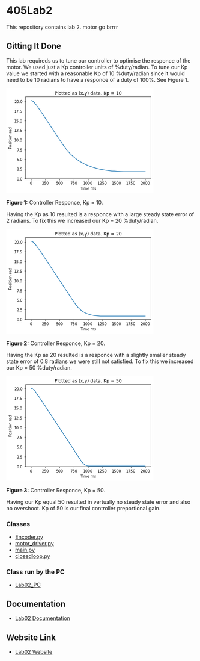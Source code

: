 # 405Lab2

This repository contains lab 2. 
motor go brrrr

## Gitting It Done

This lab requireds us to tune our controller to optimise the responce of the motor. We used just a Kp controller units of %duty/radian. To tune our Kp value we started with a reasonable Kp of 10 %duty/radian since it would need to be 10 radians to have a responce of a duty of 100%. See Figure 1.

![Kpof10](Kp10.png)

__Figure 1:__ Controller Responce, Kp = 10.

Having the Kp as 10 resulted is a responce with a large steady state error of 2 radians. To fix this we increased our Kp = 20 %duty/radian. 

![Kpof20](Kp20.png)

__Figure 2:__ Controller Responce, Kp = 20.

Having the Kp as 20 resulted is a responce with a slightly smaller steady state error of 0.8 radians we were still not satisfied. To fix this we increased our Kp = 50 %duty/radian. 

![Kpof50](Kp50.png)

__Figure 3:__ Controller Responce, Kp = 50.

Having our Kp equal 50 resulted in vertually no steady state error and also no overshoot. Kp of 50 is our final controller preportional gain.

### Classes

* [Encoder.py](https://github.com/QuietJohn0/405Lab2/blob/main/src/Encoder.py)
* [motor_driver.py](https://github.com/QuietJohn0/405Lab2/blob/main/src/motor_driver.py)
* [main.py](https://github.com/QuietJohn0/405Lab2/blob/main/src/main.py)
* [closedloop.py](https://github.com/QuietJohn0/405Lab2/blob/main/src/closedloop.py)

### Class run by the PC

* [Lab02_PC](https://github.com/QuietJohn0/405Lab2/blob/main/src/Lab02_PC.py)

## Documentation

* [Lab02 Documentation](https://github.com/QuietJohn0/405Lab2/tree/main/docs)

## Website Link

* [Lab02 Website](https://quietjohn0.github.io/405Lab2/index.html)
